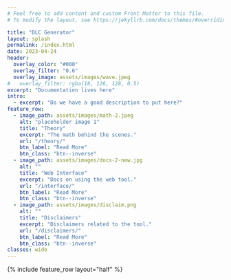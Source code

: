 ```yaml
---
# Feel free to add content and custom Front Matter to this file.
# To modify the layout, see https://jekyllrb.com/docs/themes/#overriding-theme-defaults

title: "DLC Generator"
layout: splash
permalink: /index.html
date: 2023-04-24
header:
  overlay_color: "#000"
  overlay_filter: "0.6"
  overlay_image: assets/images/wave.jpeg 
#   overlay_filter: rgba(18, 126, 128, 0.5)
excerpt: "Documentation lives here"
intro:
  - excerpt: "Do we have a good description to put here?"
feature_row:
  - image_path: assets/images/math-2.jpeg
    alt: "placeholder image 1"
    title: "Theory"
    excerpt: "The math behind the scenes."
    url: "/theory/"
    btn_label: "Read More"
    btn_class: "btn--inverse"
  - image_path: assets/images/docs-2-new.jpg 
    alt: ""
    title: "Web Interface"
    excerpt: "Docs on using the web tool."
    url: "/interface/"
    btn_label: "Read More"
    btn_class: "btn--inverse"
  - image_path: assets/images/disclaim.png 
    alt: ""
    title: "Disclaimers"
    excerpt: "Disclaimers related to the tool."
    url: "/disclaimers/"
    btn_label: "Read More"
    btn_class: "btn--inverse"
classes: wide
---
```

<!-- {% include feature_row id="intro" type="center" %} -->

{% include feature_row layout="half" %}